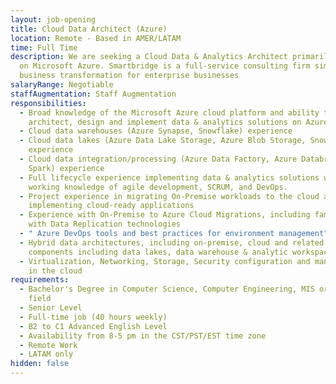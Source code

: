 ```yaml
---
layout: job-opening
title: Cloud Data Architect (Azure)
location: Remote - Based in AMER/LATAM
time: Full Time
description: We are seeking a Cloud Data & Analytics Architect primarily focused
  on Microsoft Azure. Smartbridge is a full-service consulting firm simplifying
  business transformation for enterprise businesses
salaryRange: Negotiable
staffAugmentation: Staff Augmentation
responsibilities:
  - Broad knowledge of the Microsoft Azure cloud platform and ability to
    architect, design and implement data & analytics solutions on Azure
  - Cloud data warehouses (Azure Synapse, Snowflake) experience
  - Cloud data lakes (Azure Data Lake Storage, Azure Blob Storage, Snowflake)
    experience
  - Cloud data integration/processing (Azure Data Factory, Azure Databricks,
    Spark) experience
  - Full lifecycle experience implementing data & analytics solutions with a
    working knowledge of agile development, SCRUM, and DevOps.
  - Project experience in migrating On-Premise workloads to the cloud and/or
    implementing cloud-ready applications
  - Experience with On-Premise to Azure Cloud Migrations, including familiarity
    with Data Replication technologies
  - " Azure DevOps tools and best practices for environment management"
  - Hybrid data architectures, including on-premise, cloud and related
    components including data lakes, data warehouse & analytic workspaces
  - Virtualization, Networking, Storage, Security configuration and management
    in the cloud
requirements:
  - Bachelor's Degree in Computer Science, Computer Engineering, MIS or related
    field
  - Senior Level
  - Full-time job (40 hours weekly)
  - B2 to C1 Advanced English Level
  - Availability from 8-5 pm in the CST/PST/EST time zone
  - Remote Work
  - LATAM only
hidden: false
---
```

